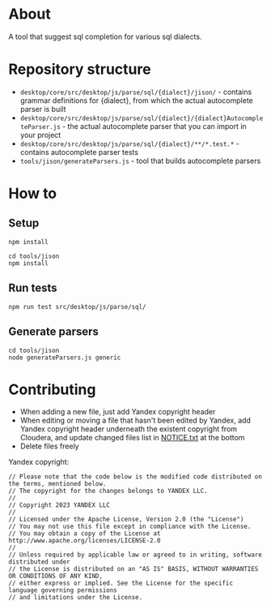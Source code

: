 # About

A tool that suggest sql completion for various sql dialects.

# Repository structure

- `desktop/core/src/desktop/js/parse/sql/{dialect}/jison/` - contains grammar definitions for {dialect}, from which the actual autocomplete parser is built
- `desktop/core/src/desktop/js/parse/sql/{dialect}/{dialect}AutocompleteParser.js` - the actual autocomplete parser that you can import in your project
- `desktop/core/src/desktop/js/parse/sql/{dialect}/**/*.test.*` - contains autocomplete parser tests
- `tools/jison/generateParsers.js` - tool that builds autocomplete parsers

# How to

## Setup

```shell
npm install

cd tools/jison
npm install
```

## Run tests

```shell
npm run test src/desktop/js/parse/sql/
```

## Generate parsers

```shell
cd tools/jison
node generateParsers.js generic
```

# Contributing

- When adding a new file, just add Yandex copyright header
- When editing or moving a file that hasn't been edited by Yandex, add Yandex copyright header underneath the existent copyright from Cloudera, and update changed files list in [NOTICE.txt](NOTICE.txt) at the bottom
- Delete files freely

Yandex copyright:
```text
// Please note that the code below is the modified code distributed on the terms, mentioned below.
// The copyright for the changes belongs to YANDEX LLC.
//
// Copyright 2023 YANDEX LLC
//
// Licensed under the Apache License, Version 2.0 (the "License")
// You may not use this file except in compliance with the License.
// You may obtain a copy of the License at http://www.apache.org/licenses/LICENSE-2.0
//
// Unless required by applicable law or agreed to in writing, software distributed under
// the License is distributed on an "AS IS" BASIS, WITHOUT WARRANTIES OR CONDITIONS OF ANY KIND,
// either express or implied. See the License for the specific language governing permissions
// and limitations under the License.
```

